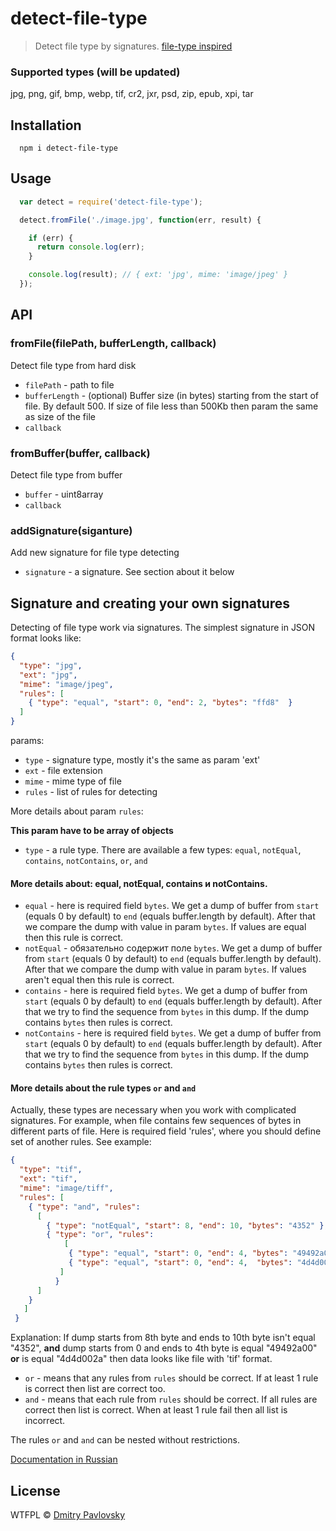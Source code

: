 # detect-file-type

> Detect file type by signatures. [file-type inspired](https://github.com/sindresorhus/file-type)

### Supported types (will be updated)
  jpg, png, gif, bmp, webp, tif, cr2, jxr, psd, zip, epub, xpi, tar

## Installation

```
  npm i detect-file-type
```

## Usage

```js
  var detect = require('detect-file-type');

  detect.fromFile('./image.jpg', function(err, result) {

    if (err) {
      return console.log(err);
    }

    console.log(result); // { ext: 'jpg', mime: 'image/jpeg' }
  });
```

## API

### fromFile(filePath, bufferLength, callback)
Detect file type from hard disk
- `filePath` - path to file
- `bufferLength` - (optional) Buffer size (in bytes) starting from the start of file. By default 500. If size of file less than 500Kb then param the same as size of the file
- `callback`

### fromBuffer(buffer, callback)
Detect file type from buffer
- `buffer` - uint8array
- `callback`

### addSignature(siganture)
Add new signature for file type detecting
- `signature` - a signature. See section about it below

## Signature and creating your own signatures
Detecting of file type work via signatures.
The simplest signature in JSON format looks like:

```json
{
  "type": "jpg",
  "ext": "jpg",
  "mime": "image/jpeg",
  "rules": [
    { "type": "equal", "start": 0, "end": 2, "bytes": "ffd8"  }
  ]
}
```
params:
- `type` - signature type, mostly it's the same as param 'ext'
- `ext` - file extension
- `mime` - mime type of file
- `rules` - list of rules for detecting

More details about param `rules`:

**This param have to be array of objects**

- `type` - a rule type. There are available a few types: `equal`, `notEqual`, `contains`, `notContains`, `or`, `and`

#### More details about: equal, notEqual, contains и notContains.

- `equal` - here is required field `bytes`. We get a dump of buffer from `start` (equals 0 by default) to `end` (equals buffer.length by default). After that we compare the dump with value in param `bytes`. If values are equal then this rule is correct.
- `notEqual` - обязательно содержит поле `bytes`. We get a dump of buffer from `start` (equals 0 by default) to `end` (equals buffer.length by default). After that we compare the dump with value in param `bytes`. If values aren't equal then this rule is correct.
- `contains` - here is required field `bytes`. We get a dump of buffer from `start` (equals 0 by default) to `end` (equals buffer.length by default). After that we try to find the sequence from `bytes` in this dump. If the dump contains `bytes` then rules is correct.
- `notContains` - here is required field `bytes`. We get a dump of buffer from `start` (equals 0 by default) to `end` (equals buffer.length by default).  After that we try to find the sequence from `bytes` in this dump. If the dump contains `bytes` then rules is correct.

#### More details about the rule types `or` and `and`

Actually, these types are necessary when you work with complicated signatures. For example, when file contains few sequences of bytes in different parts of file. Here is required field 'rules', where you should define set of another rules. See example:

```json
{
  "type": "tif",
  "ext": "tif",
  "mime": "image/tiff",
  "rules": [
    { "type": "and", "rules":
      [
        { "type": "notEqual", "start": 8, "end": 10, "bytes": "4352" },
        { "type": "or", "rules":
            [
             { "type": "equal", "start": 0, "end": 4, "bytes": "49492a00" },
             { "type": "equal", "start": 0, "end": 4,  "bytes": "4d4d002a" }
           ]
          }
      ]
    }
   ]
 }
```

Explanation: If dump starts from 8th byte and ends to 10th byte isn't equal "4352", **and** dump starts from 0 and ends to 4th byte is equal "49492a00" **or** is equal "4d4d002a" then data looks like file with 'tif' format.

- `or` - means that any rules from `rules` should be correct. If at least 1 rule is correct then list are correct too.
- `and` - means that each rule from `rules` should be correct. If all rules are correct then list is correct. When at least 1 rule fail then all list is incorrect.

The rules `or` and `and` can be nested without restrictions.

[Documentation in Russian](README_RU.md)

## License

WTFPL © [Dmitry Pavlovsky](http://paloskin.me)

